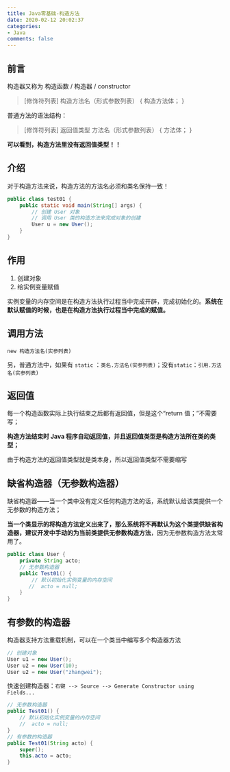 ```yaml
---
title: Java零基础-构造方法
date: 2020-02-12 20:02:37
categories:
- Java
comments: false
---
```


## 前言

构造器又称为 构造函数 / 构造器 / constructor

> [修饰符列表] 构造方法名（形式参数列表） {
> 	构造方法体；
> }

<!-- more -->

普通方法的语法结构：

> [修饰符列表]  返回值类型 方法名（形式参数列表） {
> 	方法体；
> }

**可以看到，构造方法里没有返回值类型！！**



## 介绍

对于构造方法来说，构造方法的方法名必须和类名保持一致！

```java
public class test01 {
	public static void main(String[] args) {
		// 创建 User 对象
		// 调用 User 类的构造方法来完成对象的创建
		User u = new User();
	}
}
```



## 作用

1. 创建对象
2. 给实例变量赋值

实例变量的内存空间是在构造方法执行过程当中完成开辟，完成初始化的。**系统在默认赋值的时候，也是在构造方法执行过程当中完成的赋值。**



## 调用方法

`new 构造方法名(实参列表)`

另，普通方法中，如果有 `static` ：`类名.方法名(实参列表)`；没有`static`：`引用.方法名(实参列表)`



## 返回值

每一个构造函数实际上执行结束之后都有返回值，但是这个“return 值；”不需要写；

**构造方法结束时 Java 程序自动返回值，并且返回值类型是构造方法所在类的类型；**

由于构造方法的返回值类型就是类本身，所以返回值类型不需要缩写



## 缺省构造器（无参数构造器）

缺省构造器——当一个类中没有定义任何构造方法的话，系统默认给该类提供一个无参数的构造方法；

**当一个类显示的将构造方法定义出来了，那么系统将不再默认为这个类提供缺省构造器，建议开发中手动的为当前类提供无参数构造方法**，因为无参数构造方法太常用了。

```java
public class User {
    private String acto;
    // 无参数构造器
    public Test01() {
        // 默认初始化实例变量的内存空间
       //  acto = null;
    }
}
```



## 有参数的构造器

构造器支持方法重载机制，可以在一个类当中编写多个构造器方法

```java
// 创建对象
User u1 = new User();
User u2 = new User(10);
User u2 = new User("zhangwei");
```

快速创建构造器：`右键 --> Source --> Generate Constructor using Fields...`

```java
// 无参数构造器
public Test01() {
    // 默认初始化实例变量的内存空间
    //  acto = null;
}
// 有参数的构造器
public Test01(String acto) {
    super();
    this.acto = acto;
}
```

